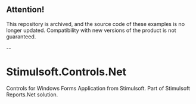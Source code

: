 ## Attention!

This repository is archived, and the source code of these examples is no longer updated. Compatibility with new versions of the product is not guaranteed.

--

# Stimulsoft.Controls.Net

Controls for Windows Forms Application from Stimulsoft. 
Part of Stimulsoft Reports.Net solution.
